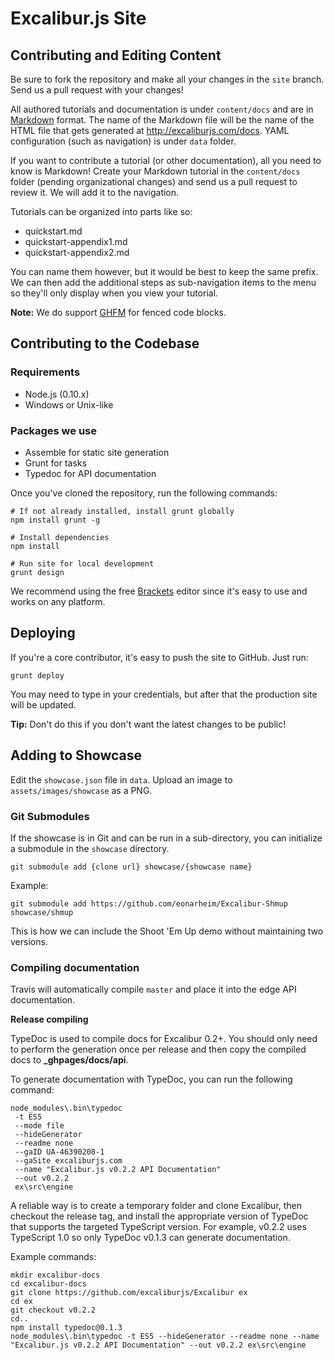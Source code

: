 # Excalibur.js Site

## Contributing and Editing Content

Be sure to fork the repository and make all your changes in the `site` branch. Send us a pull request with your changes!

All authored tutorials and documentation is under `content/docs` and are in [Markdown](http://daringfireball.net/projects/markdown/) format. The name of the Markdown file will be the name of the HTML file that gets generated at http://excaliburjs.com/docs. YAML configuration (such as navigation) is under `data` folder.

If you want to contribute a tutorial (or other documentation), all you need to know is Markdown! Create your Markdown tutorial in the `content/docs` folder (pending organizational changes) and send us a pull request to review it. We will add it to the navigation.

Tutorials can be organized into parts like so:
- quickstart.md
- quickstart-appendix1.md
- quickstart-appendix2.md

You can name them however, but it would be best to keep the same prefix. We can then add the additional steps as sub-navigation items to the menu so they'll only display when you view your tutorial.

**Note:** We do support [GHFM](https://help.github.com/articles/github-flavored-markdown) for fenced code blocks. 

## Contributing to the Codebase

### Requirements

- Node.js (0.10.x)
- Windows or Unix-like

### Packages we use

- Assemble for static site generation
- Grunt for tasks
- Typedoc for API documentation

Once you've cloned the repository, run the following commands:

    # If not already installed, install grunt globally
    npm install grunt -g

    # Install dependencies
    npm install

    # Run site for local development
    grunt design

We recommend using the free [Brackets](http://brackets.io) editor since it's easy to use and works on any platform.

## Deploying

If you're a core contributor, it's easy to push the site to GitHub. Just run:

    grunt deploy
    
You may need to type in your credentials, but after that the production site will be updated.

**Tip:** Don't do this if you don't want the latest changes to be public!

## Adding to Showcase

Edit the `showcase.json` file in `data`. Upload an image to `assets/images/showcase` as a PNG.

### Git Submodules

If the showcase is in Git and can be run in a sub-directory, you can initialize
a submodule in the `showcase` directory.

    git submodule add {clone url} showcase/{showcase name}
    
Example:

    git submodule add https://github.com/eonarheim/Excalibur-Shmup showcase/shmup
    
This is how we can include the Shoot 'Em Up demo without maintaining two versions.

### Compiling documentation

Travis will automatically compile `master` and place it into the edge API documentation.

**Release compiling**

TypeDoc is used to compile docs for Excalibur 0.2+. You should only need to perform the generation once per release and then copy the compiled docs to **_ghpages/docs/api**.

To generate documentation with TypeDoc, you can run the following command:

    node_modules\.bin\typedoc 
     -t ES5 
     --mode file
     --hideGenerator 
     --readme none
     --gaID UA-46390208-1
     --gaSite excaliburjs.com
     --name "Excalibur.js v0.2.2 API Documentation" 
     --out v0.2.2
     ex\src\engine

A reliable way is to create a temporary folder and clone Excalibur, then checkout the release tag, and install the appropriate version of TypeDoc that supports the targeted TypeScript version. For example, v0.2.2 uses TypeScript 1.0 so only TypeDoc v0.1.3 can generate documentation.

Example commands:

    mkdir excalibur-docs
    cd excalibur-docs
    git clone https://github.com/excaliburjs/Excalibur ex
    cd ex
    git checkout v0.2.2
    cd..
    npm install typedoc@0.1.3
    node_modules\.bin\typedoc -t ES5 --hideGenerator --readme none --name "Excalibur.js v0.2.2 API Documentation" --out v0.2.2 ex\src\engine
